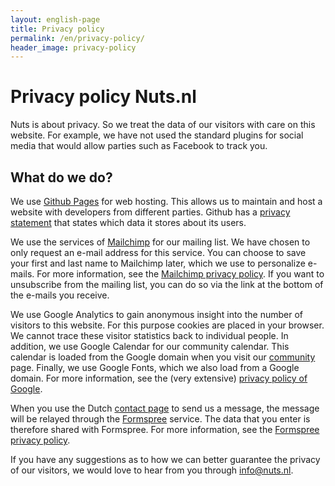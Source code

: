 ```yaml
---
layout: english-page
title: Privacy policy
permalink: /en/privacy-policy/
header_image: privacy-policy
---
```


# Privacy policy Nuts.nl

Nuts is about privacy. So we treat the data of our visitors with care on this website. For example, we have not used the standard plugins for social media that would allow parties such as Facebook to track you.

## What do we do?

We use [Github Pages](https://pages.github.com/) for web hosting. This allows us to maintain and host a website with developers from different parties. Github has a [privacy statement](https://help.github.com/articles/github-privacy-statement/) that states which data it stores about its users.

We use the services of [Mailchimp](https://mailchimp.com/) for our mailing list. We have chosen to only request an e-mail address for this service. You can choose to save your first and last name to Mailchimp later, which we use to personalize e-mails. For more information, see the [Mailchimp privacy policy](https://mailchimp.com/legal/privacy/). If you want to unsubscribe from the mailing list, you can do so via the link at the bottom of the e-mails you receive.

We use Google Analytics to gain anonymous insight into the number of visitors to this website. For this purpose cookies are placed in your browser. We cannot trace these visitor statistics back to individual people. In addition, we use Google Calendar for our community calendar. This calendar is loaded from the Google domain when you visit our [community](/community) page. Finally, we use Google Fonts, which we also load from a Google domain. For more information, see the (very extensive) [privacy policy of Google](https://policies.google.com/privacy?hl=en).

When you use the Dutch [contact page](/contact) to send us a message, the message will be relayed through the [Formspree](https://formspree.io/) service. The data that you enter is therefore shared with Formspree. For more information, see the [Formspree privacy policy](https://docs.formspree.io/files/privacy.pdf).

If you have any suggestions as to how we can better guarantee the privacy of our visitors, we would love to hear from you through [info@nuts.nl](mailto:info@nuts.nl).
